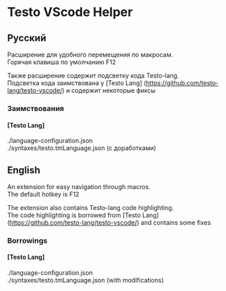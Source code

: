 # Testo VScode Helper
## Русский
Расширение для удобного перемещения по макросам.  
Горячая клавиша по умолчанию F12

Также расширение содержит подсветку кода Testo-lang.  
Подсветка кода заимствована у [Testo Lang] (https://github.com/testo-lang/testo-vscode/) и содержит некоторые фиксы  

### Заимствования
#### [Testo Lang]
./language-configuration.json  
./syntaxes/testo.tmLanguage.json (с доработками)  

## English
An extension for easy navigation through macros.  
The default hotkey is F12

The extension also contains Testo-lang code highlighting.  
The code highlighting is borrowed from [Testo Lang] (https://github.com/testo-lang/testo-vscode/) and contains some fixes  

### Borrowings
#### [Testo Lang]
./language-configuration.json  
./syntaxes/testo.tmLanguage.json (with modifications)  